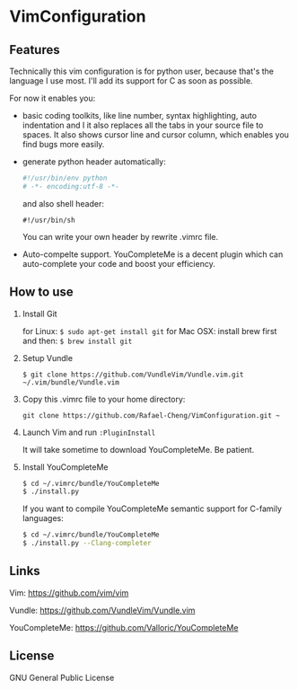 # VimConfiguration

##  Features

Technically this vim configuration is for python user, because that's the language I use most. I'll add its support for C as soon as possible.

For now it enables you:

* basic coding toolkits, like line number, syntax highlighting, auto indentation and I it also replaces all the tabs in your source file to spaces. It also shows cursor line and cursor column, which enables you find bugs more easily.

* generate python header automatically:

   ```python
   #!/usr/bin/env python
   # -*- encoding:utf-8 -*-
   ```

   and also shell header:

   ```shell
   #!/usr/bin/sh
   ```
   
   You can write your own header by rewrite .vimrc file.

* Auto-compelte support.
   YouCompleteMe is a decent plugin which can auto-complete your code and boost your efficiency. 


## How to use

1. Install Git
    
   for Linux: `$ sudo apt-get install git`
   for Mac OSX:
   install brew first and then: `$ brew install git`

2. Setup Vundle
        
   `$ git clone https://github.com/VundleVim/Vundle.vim.git ~/.vim/bundle/Vundle.vim`

3. Copy this .vimrc file to your home directory:
        
   `git clone https://github.com/Rafael-Cheng/VimConfiguration.git ~`

4. Launch Vim and run `:PluginInstall`
   
   It will take sometime to download YouCompleteMe. Be patient.

5. Install YouCompleteMe

   ```bash
   $ cd ~/.vimrc/bundle/YouCompleteMe
   $ ./install.py
   ```
   If you want to compile YouCompleteMe semantic support for C-family languages:

   ```bash
   $ cd ~/.vimrc/bundle/YouCompleteMe
   $ ./install.py --Clang-completer
   ```

## Links

Vim: https://github.com/vim/vim

Vundle: https://github.com/VundleVim/Vundle.vim

YouCompleteMe: https://github.com/Valloric/YouCompleteMe



## License

GNU General Public License
